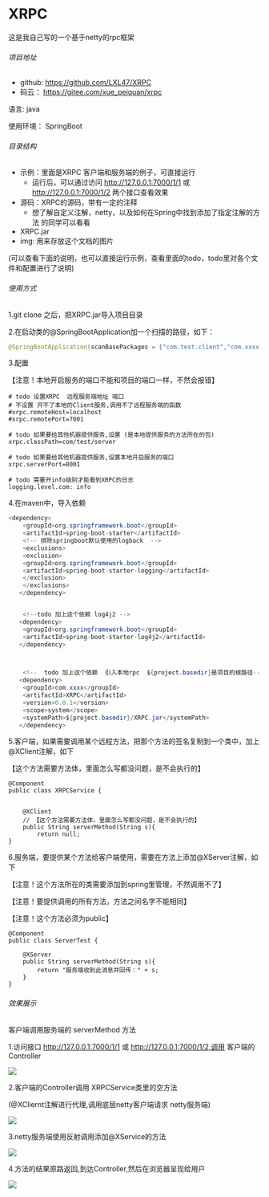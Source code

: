 # XRPC
这是我自己写的一个基于netty的rpc框架



###### 项目地址

- github:	https://github.com/LXL47/XRPC
- 码云：     https://gitee.com/xue_peiquan/xrpc





语言:			java

使用环境： SpringBoot





###### 目录结构

- 示例：里面是XRPC 客户端和服务端的例子，可直接运行
  - 运行后，可以通过访问 http://127.0.0.1:7000/1/1 或 http://127.0.0.1:7000/1/2 两个接口查看效果
- 源码：XRPC的源码，带有一定的注释
  - 想了解自定义注解，netty，以及如何在Spring中找到添加了指定注解的方法 的同学可以看看
- XRPC.jar  
- img:  用来存放这个文档的图片







(可以查看下面的说明，也可以直接运行示例，查看里面的todo，todo里对各个文件和配置进行了说明)

###### 使用方式

1.git clone 之后，把XRPC.jar导入项目目录



2.在启动类的@SpringBootApplication加一个扫描的路径，如下：

```java
@SpringBootApplication(scanBasePackages = {"com.test.client","com.xxxx.xrpc.rpc"})
```



3.配置

【注意！本地开启服务的端口不能和项目的端口一样，不然会报错】

```
# todo 设置XRPC  远程服务端地址 端口
# 不设置 开不了本地的Client服务,调用不了远程服务端的函数
#xrpc.remoteHost=localhost
#xrpc.remotePort=7001

# todo 如果要给其他机器提供服务,设置 (是本地提供服务的方法所在的包)
xrpc.classPath=com/test/server

# todo 如果要给其他机器提供服务,设置本地开启服务的端口
xrpc.serverPort=8001

# todo 需要开info级别才能看到XRPC的日志
logging.level.com: info
```



4.在maven中，导入依赖

```java
<dependency>
    <groupId>org.springframework.boot</groupId>
    <artifactId>spring-boot-starter</artifactId>
    <!-- 排除springboot默认使用的logback  -->
    <exclusions>
    <exclusion>
    <groupId>org.springframework.boot</groupId>
    <artifactId>spring-boot-starter-logging</artifactId>
    </exclusion>
    </exclusions>
   </dependency>


    <!--todo 加上这个依赖 log4j2 -->
   <dependency>
    <groupId>org.springframework.boot</groupId>
    <artifactId>spring-boot-starter-log4j2</artifactId>
   </dependency>



    <!--  todo 加上这个依赖  引入本地rpc  ${project.basedir}是项目的根路径-->
   <dependency>
    <groupId>com.xxxx</groupId>
    <artifactId>XRPC</artifactId>
    <version>0.0.1</version>
    <scope>system</scope>
    <systemPath>${project.basedir}/XRPC.jar</systemPath>
   </dependency>
```



5.客户端，如果需要调用某个远程方法，把那个方法的签名复制到一个类中，加上@XClient注解，如下

【这个方法需要方法体，里面怎么写都没问题，是不会执行的】

```
@Component
public class XRPCService {


    @XClient
    // 【这个方法需要方法体，里面怎么写都没问题，是不会执行的】
    public String serverMethod(String s){
        return null;
}
```



6.服务端，要提供某个方法给客户端使用，需要在方法上添加@XServer注解，如下

【注意！这个方法所在的类需要添加到spring里管理，不然调用不了】

【注意！要提供调用的所有方法，方法之间名字不能相同】

【注意！这个方法必须为public】

```
@Component
public class ServerTest {

    @XServer
    public String serverMethod(String s){
        return "服务端收到此消息并回传：" + s;
    }
}
```







###### 效果展示

客户端调用服务端的 serverMethod 方法



1.访问接口   http://127.0.0.1:7000/1/1 或 http://127.0.0.1:7000/1/2,调用  客户端的Controller

![](http://blog.xpqly.love/WD1NCU79SHQ7X%28YLJTV4SF4.png)







2.客户端的Controller调用 XRPCService类里的空方法

(@XCliernt注解进行代理,调用底层netty客户端请求 netty服务端)

![](http://blog.xpqly.love/N0%28ISMZ%7B6DTW~%25YNP0Y%2856M.png)







3.netty服务端使用反射调用添加@XService的方法

![](http://blog.xpqly.love/28%40AFNRDG74ES%7B~_PCG5%60%5BR.png)







4.方法的结果原路返回,到达Controller,然后在浏览器呈现给用户

![](http://blog.xpqly.love/%2497LPQ20%7BT7%7BD%5D4VXA9%5DUMJ.png)

